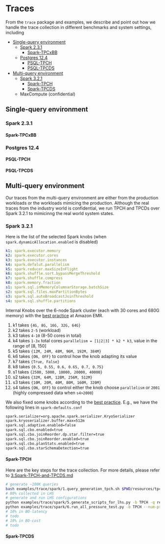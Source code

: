 Traces
======

From the `trace` package and examples, we describe and point out how we handle the trace collection in different benchmarks and system settings, including

<!--ts-->
* [Single-query environment](#single-query-environment)
  - [Spark 2.3.1](#spark-231)
    - [Spark-TPCxBB](#spark-tpcxbb)
  - [Postgres 12.4](#postgres-124)
    - [PSQL-TPCH](#psql-tpch)
    - [PSQL-TPCDS](#psql-tpcds)
* [Multi-query environment](#multi-query-environment)
  - [Spark 3.2.1](#spark-321)
    - [Spark-TPCH](#spark-tpch)
    - [Spark-TPCDS](#spark-tpcds)
  - MaxCompute (confidential)
<!--te-->


## Single-query environment

### Spark 2.3.1

#### Spark-TPCxBB

### Postgres 12.4

#### PSQL-TPCH

#### PSQL-TPCDS

## Multi-query environment

Our traces from the multi-query environment are either from the production workloads or the workloads mimicing the production.
Although the real traces from the industry world is confidential, we run TPCH and TPCDs over Spark 3.2.1 to mimicinng the real world system states.

### Spark 3.2.1

Here is the list of the selected Spark knobs (when `spark.dynamicAllocation.enabled` is disabled)

```yaml
k1: spark.executor.memory
k2: spark.executor.cores
k3: spark.executor.instances
k4: spark.defalut.parallelism
k5: spark.reducer.maxSizeInFlight
k6: spark.shuffle.sort.bypassMergeThreshold
k7: spark.shuffle.compress
k8: spark.memory.fraction
s1: spark.sql.inMemoryColumnarStorage.batchSize
s2: spark.sql.files.maxPartitionBytes
s3: spark.sql.autoBroadcastJoinThreshold
s4: spark.sql.shuffle.partitions
```

Internal Knobs over the 6-node Spark cluster (each with 30 cores and 680G memory) with the [best practice][1] at Amazon
EMR.

1. k1 takes `{4G, 8G, 16G, 32G, 64G}`
2. k2 takes `2-5` (workload)
3. k3 takes `4-10` (8-50 cores in total)
4. k4 takes `1-3x` total cores `parallelism = [1|2|3] * k2 * k3`, value in the range of [8, 150]
5. k5 takes `{12M, 24M, 48M, 96M, 192M, 384M}`
6. k6 takes `{ON, OFF}` to control how the knob adapting its value
7. k7 takes `{True, False}`
8. k8 takes `{0.5, 0.55, 0.6, 0.65, 0.7, 0.75}`
9. s1 takes `{2500, 5000, 10000, 20000, 40000}`
10. s2 takes `{32M, 64M, 128M, 256M, 512M}`
11. s3 takes `{10M, 20M, 40M, 80M, 160M, 320M}`
12. s4 takes `{ON, OFF}` to control either the knob choose `parallelism` or `2001` (highly compressed data
    when `s4>2000`)

We also fixed some knobs according to the [best practice][1]. E.g., we have the following lines in `spark-defaults.conf` 
```bash
spark.serializer=org.apache.spark.serializer.KryoSerializer
spark.kryoserializer.buffer.max=512m
spark.sql.adaptive.enabled=false
spark.sql.cbo.enabled=true
spark.sql.cbo.joinReorder.dp.star.filter=true
spark.sql.cbo.joinReorder.enabled=true
spark.sql.cbo.planStats.enabled=true
spark.sql.cbo.starSchemaDetection=true
```

[1]: https://aws.amazon.com/blogs/big-data/best-practices-for-successfully-managing-memory-for-apache-spark-applications-on-amazon-emr/

[2]: https://spoddutur.github.io/spark-notes/distribution_of_executors_cores_and_memory_for_spark_application.html

#### Spark-TPCH

Here are the key steps for the trace collection. For more details, please refer to [3.Spark-TPCH-and-TPCDS.md](./3.Spark-TPCH-and-TPCDS.md)

```bash
# generate ~100K queries
bash examples/trace/spark/1.query_generation_tpch.sh $PWD/resources/tpch-kit $PWD/resources/tpch-kit/spark-sqls 4545
# 80% collected in LHS
# generate and run LHS configurations
python examples/trace/spark/5.generate_scripts_for_lhs.py -b TPCH -q resources/tpch-kit/spark-sqls --num-processes 30 --num-templates 22 --num-queries-per-template 3637
python examples/trace/spark/6.run_all_pressure_test.py -b TPCH --num-processes 22 --num-templates 22 --num-queries-per-template-to-run 3637 
# 10% in BO-latency
# todo
# 10% in BO-cost
# todo
```

#### Spark-TPCDS

 

